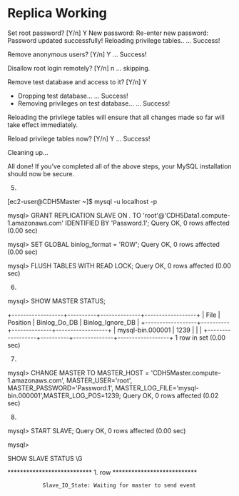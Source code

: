 # Replica Working



Set root password? [Y/n] Y
New password:
Re-enter new password:
Password updated successfully!
Reloading privilege tables..
 ... Success!


Remove anonymous users? [Y/n] Y
 ... Success!


Disallow root login remotely? [Y/n] n
 ... skipping.

Remove test database and access to it? [Y/n] Y
 - Dropping test database...
 ... Success!
 - Removing privileges on test database...
 ... Success!

Reloading the privilege tables will ensure that all changes made so far
will take effect immediately.

Reload privilege tables now? [Y/n] Y
 ... Success!

Cleaning up...



All done!  If you've completed all of the above steps, your MySQL
installation should now be secure.



5.
[ec2-user@CDH5Master ~]$ mysql -u localhost -p

mysql> GRANT REPLICATION SLAVE ON *.* TO 'root'@'CDH5Data1.compute-1.amazonaws.com' IDENTIFIED BY 'Password.1';
Query OK, 0 rows affected (0.00 sec)

mysql> SET GLOBAL binlog_format = 'ROW';
Query OK, 0 rows affected (0.00 sec)

mysql> FLUSH TABLES WITH READ LOCK;
Query OK, 0 rows affected (0.00 sec)


6. 
mysql> SHOW MASTER STATUS;

+------------------+----------+--------------+------------------+
| File             | Position | Binlog_Do_DB | Binlog_Ignore_DB |
+------------------+----------+--------------+------------------+
| mysql-bin.000001 |     1239 |              |                  |
+------------------+----------+--------------+------------------+
1 row in set (0.00 sec)

7.
mysql> CHANGE MASTER TO MASTER_HOST = 'CDH5Master.compute-1.amazonaws.com', MASTER_USER='root', MASTER_PASSWORD='Password.1', MASTER_LOG_FILE='mysql-bin.000001',MASTER_LOG_POS=1239;
Query OK, 0 rows affected (0.02 sec)

8.

mysql> START SLAVE;
Query OK, 0 rows affected (0.00 sec)


mysql> 

SHOW SLAVE STATUS \G


*************************** 1. row ***************************

               Slave_IO_State: Waiting for master to send event
